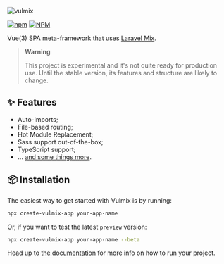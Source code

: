 ![vulmix](https://user-images.githubusercontent.com/8026741/200081212-36088231-c703-4e89-a827-9393b048299d.svg)

[![npm](https://img.shields.io/npm/v/vulmix?color=%231DBA78&style=for-the-badge)](https://www.npmjs.com/package/vulmix) [![NPM](https://img.shields.io/npm/l/vulmix?color=%23F3A1F0&style=for-the-badge)](https://github.com/ojvribeiro/vulmix/blob/main/LICENCE)

Vue(3) SPA meta-framework that uses [Laravel Mix](https://www.npmjs.com/package/laravel-mix).

> **Warning**
>
> This project is experimental and it's not quite ready for production use. Until the stable version, its features and structure are likely to change.

## ✨ Features

- Auto-imports;
- File-based routing;
- Hot Module Replacement;
- Sass support out-of-the-box;
- TypeScript support;
- ... [and some things more](https://vulmix.dev/).

## 📦 Installation

The easiest way to get started with Vulmix is by running:

```bash
npx create-vulmix-app your-app-name
```

Or, if you want to test the latest `preview` version:

```bash
npx create-vulmix-app your-app-name --beta
```

Head up to [the documentation](https://vulmix.dev/guide/get-started) for more info on how to run your project.
